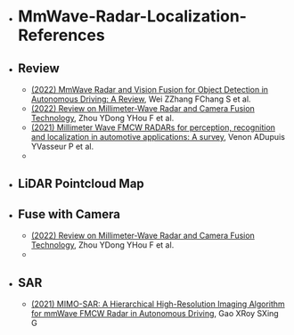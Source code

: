 - # MmWave-Radar-Localization-References
- ## Review
	- [(2022) MmWave Radar and Vision Fusion for Object Detection in Autonomous Driving: A Review](https://doi.org/10.3390/s22072542), Wei ZZhang FChang S et al.
	- [(2022) Review on Millimeter-Wave Radar and Camera Fusion Technology](https://creativecommons.org/licenses/by/4.0/), Zhou YDong YHou F et al.
	- [(2021) Millimeter Wave FMCW RADARs for perception, recognition and localization in automotive applications: A survey](http://www.ieee.org/publications_standards/publications/rights/index.html), Venon ADupuis YVasseur P et al.
	-
- ## LiDAR Pointcloud Map
- ## Fuse with Camera
	- [(2022) Review on Millimeter-Wave Radar and Camera Fusion Technology](https://creativecommons.org/licenses/by/4.0/), Zhou YDong YHou F et al.
	-
- ## SAR
	- [(2021) MIMO-SAR: A Hierarchical High-Resolution Imaging Algorithm for mmWave FMCW Radar in Autonomous Driving](https://www.ieee.org/publications/rights/index.html), Gao XRoy SXing G
